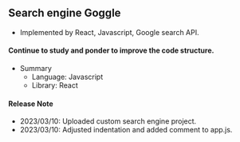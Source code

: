 ## Search engine Goggle

- Implemented by React, Javascript, Google search API.

#### Continue to study and ponder to improve the code structure.

- Summary
  - Language: Javascript
  - Library: React

#### Release Note

- 2023/03/10: Uploaded custom search engine project.
- 2023/03/10: Adjusted indentation and added comment to app.js.
